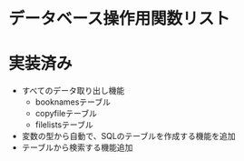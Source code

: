 # データベース操作用関数リスト



# 実装済み
* すべてのデータ取り出し機能
  * booknamesテーブル
  * copyfileテーブル
  * filelistsテーブル
* 変数の型から自動で、SQLのテーブルを作成する機能を追加
* テーブルから検索する機能追加